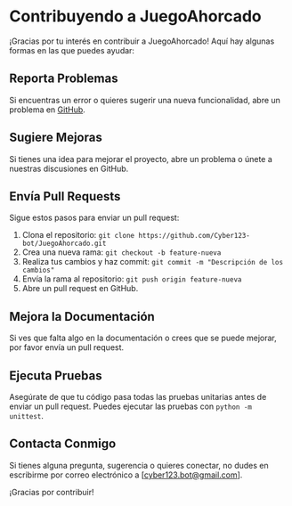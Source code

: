 # Contribuyendo a JuegoAhorcado

¡Gracias por tu interés en contribuir a JuegoAhorcado! Aquí hay algunas formas en las que puedes ayudar:

## Reporta Problemas
Si encuentras un error o quieres sugerir una nueva funcionalidad, abre un problema en [GitHub](https://github.com/Cyber123-bot/JuegoAhorcado/issues).

## Sugiere Mejoras
Si tienes una idea para mejorar el proyecto, abre un problema o únete a nuestras discusiones en GitHub.

## Envía Pull Requests
Sigue estos pasos para enviar un pull request:
1. Clona el repositorio: `git clone https://github.com/Cyber123-bot/JuegoAhorcado.git`
2. Crea una nueva rama: `git checkout -b feature-nueva`
3. Realiza tus cambios y haz commit: `git commit -m "Descripción de los cambios"`
4. Envía la rama al repositorio: `git push origin feature-nueva`
5. Abre un pull request en GitHub.

## Mejora la Documentación
Si ves que falta algo en la documentación o crees que se puede mejorar, por favor envía un pull request.

## Ejecuta Pruebas
Asegúrate de que tu código pasa todas las pruebas unitarias antes de enviar un pull request. Puedes ejecutar las pruebas con `python -m unittest`.

## Contacta Conmigo
Si tienes alguna pregunta, sugerencia o quieres conectar, no dudes en escribirme por correo electrónico a [cyber123.bot@gmail.com].

¡Gracias por contribuir!